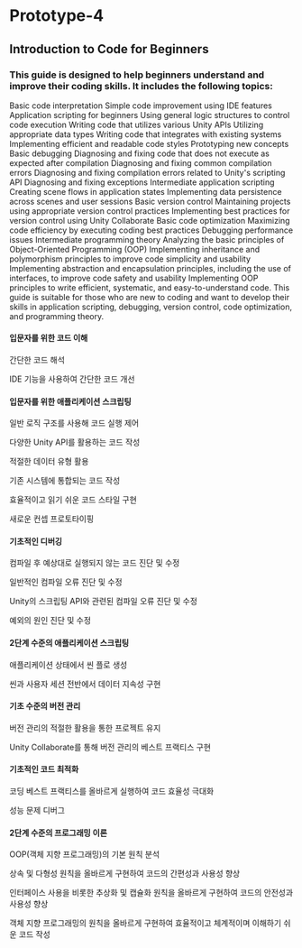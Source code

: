 # Prototype-4


## Introduction to Code for Beginners


### This guide is designed to help beginners understand and improve their coding skills. It includes the following topics:



Basic code interpretation
Simple code improvement using IDE features
Application scripting for beginners
Using general logic structures to control code execution
Writing code that utilizes various Unity APIs
Utilizing appropriate data types
Writing code that integrates with existing systems
Implementing efficient and readable code styles
Prototyping new concepts
Basic debugging
Diagnosing and fixing code that does not execute as expected after compilation
Diagnosing and fixing common compilation errors
Diagnosing and fixing compilation errors related to Unity's scripting API
Diagnosing and fixing exceptions
Intermediate application scripting
Creating scene flows in application states
Implementing data persistence across scenes and user sessions
Basic version control
Maintaining projects using appropriate version control practices
Implementing best practices for version control using Unity Collaborate
Basic code optimization
Maximizing code efficiency by executing coding best practices
Debugging performance issues
Intermediate programming theory
Analyzing the basic principles of Object-Oriented Programming (OOP)
Implementing inheritance and polymorphism principles to improve code simplicity and usability
Implementing abstraction and encapsulation principles, including the use of interfaces, to improve code safety and usability
Implementing OOP principles to write efficient, systematic, and easy-to-understand code.
This guide is suitable for those who are new to coding and want to develop their skills in application scripting, debugging, version control, code optimization, and programming theory.


#### 입문자를 위한 코드 이해


  간단한 코드 해석
  
  
  IDE 기능을 사용하여 간단한 코드 개선
  
  
#### 입문자를 위한 애플리케이션 스크립팅


  일반 로직 구조를 사용해 코드 실행 제어 
  
  
  다양한 Unity API를 활용하는 코드 작성
  
  
  적절한 데이터 유형 활용
  
  
  기존 시스템에 통합되는 코드 작성
  
  
  효율적이고 읽기 쉬운 코드 스타일 구현
  
  
  새로운 컨셉 프로토타이핑
  
  
#### 기초적인 디버깅


  컴파일 후 예상대로 실행되지 않는 코드 진단 및 수정
  
  
  일반적인 컴파일 오류 진단 및 수정
  
  
  Unity의 스크립팅 API와 관련된 컴파일 오류 진단 및 수정
  
  
  예외의 원인 진단 및 수정
  
  
#### 2단계 수준의 애플리케이션 스크립팅


  애플리케이션 상태에서 씬 플로 생성
  
  
  씬과 사용자 세션 전반에서 데이터 지속성 구현
  
  
#### 기초 수준의 버전 관리


  버전 관리의 적절한 활용을 통한 프로젝트 유지
  
  
  Unity Collaborate를 통해 버전 관리의 베스트 프랙티스 구현
  
  
#### 기초적인 코드 최적화


  코딩 베스트 프랙티스를 올바르게 실행하여 코드 효율성 극대화
  
  
  성능 문제 디버그
  
  
#### 2단계 수준의 프로그래밍 이론


  OOP(객체 지향 프로그래밍)의 기본 원칙 분석
  
  
  상속 및 다형성 원칙을 올바르게 구현하여 코드의 간편성과 사용성 향상
  
  
  인터페이스 사용을 비롯한 추상화 및 캡슐화 원칙을 올바르게 구현하여 코드의 안전성과 사용성 향상
  
  
  객체 지향 프로그래밍의 원칙을 올바르게 구현하여 효율적이고 체계적이며 이해하기 쉬운 코드 작성

